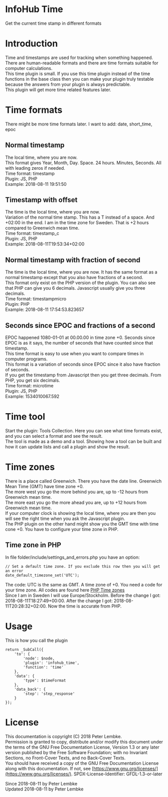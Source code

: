 # InfoHub Time

Get the current time stamp in different formats

# Introduction

Time and timestamps are used for tracking when something happened. There are human-readable formats and there are time
formats suitable for computer calculations.  
This time plugin is small. If you use this time plugin instead of the time functions in the base class then you can make
your plugin truly testable because the answers from your plugin is always predictable.  
This plugin will get more time related features later.

# Time formats

There might be more time formats later. I want to add: date, short_time, epoc

## Normal timestamp

The local time, where you are now.  
This format gives Year, Month, Day. Space. 24 hours. Minutes, Seconds. All with leading zeros if needed.  
Time format: timestamp  
Plugin: JS, PHP  
Example: 2018-08-11 19:51:50

## Timestamp with offset

The time is the local time, where you are now.  
Variation of the normal time stamp. This has a T instead of a space. And +02:00 in the end. I am in the time zone for
Sweden. That is +2 hours compared to Greenwich mean time.  
Time format: timestamp_c  
Plugin: JS, PHP  
Example: 2018-08-11T19:53:34+02:00

## Normal timestamp with fraction of second

The time is the local time, where you are now. It has the same format as a normal timestamp except that you also have
fractions of a second.  
This format only exist on the PHP version of the plugin. You can also see that PHP can give you 6 decimals. Javascript
usually give you three decimals.  
Time format: timestampmicro  
Plugin: PHP  
Example: 2018-08-11 17:54:53.823657

## Seconds since EPOC and fractions of a second

EPOC happened 1080-01-01 at 00.00.00 in time zone +0. Seconds since EPOC is as it says, the number of seconds that have
counted since that timestamp.  
This time format is easy to use when you want to compare times in computer programs.  
This format is a variation of seconds since EPOC since it also have fraction of seconds.  
If you get the timestamp from Javascript then you get three decimals. From PHP, you get six decimals.  
Time format: microtime  
Plugin: JS, PHP  
Example: 1534010067.592

# Time tool

Start the plugin: Tools Collection. Here you can see what time formats exist, and you can select a format and see the
result.  
The tool is made as a demo and a tool. Showing how a tool can be built and how it can update lists and call a plugin and
show the result.

# Time zones

There is a place called Greenwich. There you have the date line. Greenwich Mean Time (GMT) have time zone +0.  
The more west you go the more behind you are, up to -12 hours from Greenwich mean time.  
The more east you go the more ahead you are, up to +12 hours from Greenwich mean time.  
If your computer clock is showing the local time, where you are then you will see the right time when you ask the
Javascript plugin.  
The PHP plugin on the other hand might show you the GMT time with time cone +0. You have to configure your time zone in
PHP.

## Time zone in PHP

In file folder/include/settings_and_errors.php you have an option:

```
// Set a default time zone. If you exclude this row then you will get an error
date_default_timezone_set('UTC');
```

The code: UTC is the same as GMT. A time zone of +0. You need a code for your time zone. All codes are found
here <a href="http://php.net/manual/en/timezones.php">PHP Time zones</a>  
Since I am in Sweden I will use Europe/Stockholm. Before the change I got: 2018-08-11T18:27:49+00:00. After the change I
got: 2018-08-11T20:28:32+02:00. Now the time is accurate from PHP.

# Usage

This is how you call the plugin

```
return _SubCall({
    'to': {
        'node': $node,
        'plugin': 'infohub_time',
        'function': 'time'
    },
    'data': {
        'type': $timeFormat
    },
    'data_back': {
        'step': 'step_response'
    }
});
```

# License

This documentation is copyright (C) 2018 Peter Lembke.  
Permission is granted to copy, distribute and/or modify this document under the terms of the GNU Free Documentation
License, Version 1.3 or any later version published by the Free Software Foundation; with no Invariant Sections, no
Front-Cover Texts, and no Back-Cover Texts.  
You should have received a copy of the GNU Free Documentation License along with this documentation. If not,
see [https://www.gnu.org/licenses/](https://www.gnu.org/licenses/). SPDX-License-Identifier: GFDL-1.3-or-later

Since 2018-08-11 by Peter Lembke  
Updated 2018-08-11 by Peter Lembke  
